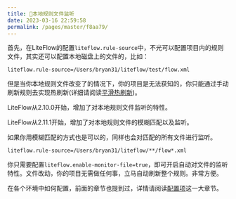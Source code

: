 ```yaml
---
title: 🍌本地规则文件监听
date: 2023-03-16 22:59:58
permalink: /pages/master/f8aa79/
---
```


首先，在LiteFlow的配置`liteflow.rule-source`中，不光可以配置项目内的规则文件，其实还可以配置本地磁盘上的文件的，比如：

```properties
liteflow.rule-source=/Users/bryan31/liteflow/test/flow.xml
```

但是当你本地规则文件改变了的情况下，你的项目是无法获知的，你只能通过手动刷新规则去实现热刷新(详细请阅读[平滑热刷新](/pages/master/204d71/))。

LiteFlow从2.10.0开始，增加了对本地规则文件监听的特性。

LiteFlow从2.11.1开始，增加了对本地规则文件的模糊匹配以及监听。

如果你用模糊匹配的方式也是可以的，同样也会对匹配的所有文件进行监听。

```properties
liteflow.rule-source=/Users/bryan31/liteflow/**/flow*.xml
```


你只需要配置`liteflow.enable-monitor-file=true`，即可开启自动对文件的监听特性。文件改动，你的项目无需做任何事，立马自动刷新整个规则。非常方便。

在各个环境中如何配置，前面的章节也提到过，详情请阅读[配置项](/pages/master/b70ec8/)这一大章节。